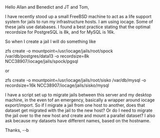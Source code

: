 Hello Allan and Benedict and JT and Tom,

I have recently stood up a small FreeBSD machine to act as a life support system for jails to run my infrastructure hosts. I am using iocage. Some of these  jails use databases. I found a best practice stating that the optimal recordsize for PostgreSQL is 8k, and for MySQL is 16k.

So when I create a jail I will do something like

zfs create -o mountpoint=/usr/iocage/jails/root/spock
/var/db/postgres/data13 -o recordsize=8k NCC38907/iocage/jails/spock/pgsql

or

zfs create -o mountpoint=/usr/iocage/jails/root/sisko
/var/db/mysql -o recordsize=16k NCC38907/iocage/jails/sisko/mysql

I have a script set up to migrate jails between this server and my desktop machine, in the even tof an emergency, basically a wrapper around iocage export/import. So if I migrate a jail from one host to another, does that dataset get migrated with the jail to the new host? Or do I need to migrate the jail over to the new host and create and mount a parallel dataset? I also ask because my datasets have different names, based on the hostname.

Thanks,
--b